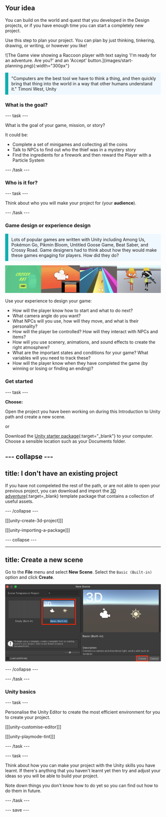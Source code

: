 ## Your idea

<div style="display: flex; flex-wrap: wrap">
<div style="flex-basis: 200px; flex-grow: 1; margin-right: 15px;">
You can build on the world and quest that you developed in the Design projects, or if you have enough time you can start a completely new project. 

Use this step to plan your project. You can plan by just thinking, tinkering, drawing, or writing, or however you like!
</div>
<div>
![The Game view showing a Raccoon player with text saying 'I'm ready for an adventure. Are you?' and an 'Accept' button.](images/start-planning.png){:width="300px"}
</div>
</div>

<p style="border-left: solid; border-width:10px; border-color: #0faeb0; background-color: aliceblue; padding: 10px;">"Computers are the best tool we have to think a thing, and then quickly bring that thing into the world in a way that other humans understand it." Timoni West, Unity</p>

### What is the goal?

--- task ---

What is the goal of your game, mission, or story?

It could be:
- Complete a set of minigames and collecting all the coins 
- Talk to NPCs to find out who the thief was in a mystery story 
- Find the ingredients for a firework and then reward the Player with a Particle System

--- /task ---

### Who is it for?

--- task ---

Think about who you will make your project for (your **audience**).

--- /task ---

### Game design or experience design

<p style="border-left: solid; border-width:10px; border-color: #0faeb0; background-color: aliceblue; padding: 10px;">Lots of popular games are written with Unity including Among Us, Pokémon Go, Pikmin Bloom, Untitled Goose Game, Beat Saber, and Crossy Road. Game designers had to think about how they would make these games engaging for players. How did they do?</p>

![A strip of images showing a start screen, the camera, NPCs, and Player characters.](images/planning-questions.png)

Use your experience to design your game:
- How will the player know how to start and what to do next? 
- What camera angle do you want?
- What NPCs will you use, how will they move, and what is their personality?
- How will the player be controlled? How will they interact with NPCs and items?
- How will you use scenery, animations, and sound effects to create the right atmosphere?
- What are the important states and conditions for your game? What variables will you need to track these? 
- How will the player know when they have completed the game (by winning or losing or finding an ending)?

### Get started

--- task ---

**Choose:**

Open the project you have been working on during this Introduction to Unity path and create a new scene.

or

Download the [Unity starter package](https://rpf.io/p/en/3d-adventure-go){:target="_blank"} to your computer. Choose a sensible location such as your Documents folder. 

--- collapse ---
---
title: I don't have an existing project
---

If you have not compeleted the rest of the path, or are not able to open your previous project, you can download and import the [3D adventure](https://rpf.io/p/en/3d-adventure-go){:target=_blank} template package that contains a collection of useful assets. 

--- /collapse ---

[[[unity-create-3d-project]]]

[[[unity-importing-a-package]]]

--- collapse ---

---
title: Create a new scene
---

Go to the **File** menu and select **New Scene**. Select the `Basic (Built-in)` option and click **Create**. 

![The New Scene pop-up window with Basic (Built-in) and Create highlighted.](images/new-scene-options.png)

--- /collapse ---

--- /task ---

### Unity basics

--- task ---

Personalise the Unity Editor to create the most efficient environment for you to create your project. 

[[[unity-customise-editor]]]

[[[unity-playmode-tint]]]

--- /task ---

--- task ---

Think about how you can make your project with the Unity skills you have learnt. If there's anything that you haven't learnt yet then try and adjust your ideas so you will be able to build your project. 

Note down things you don't know how to do yet so you can find out how to do them in future. 

--- /task ---

--- save ---
